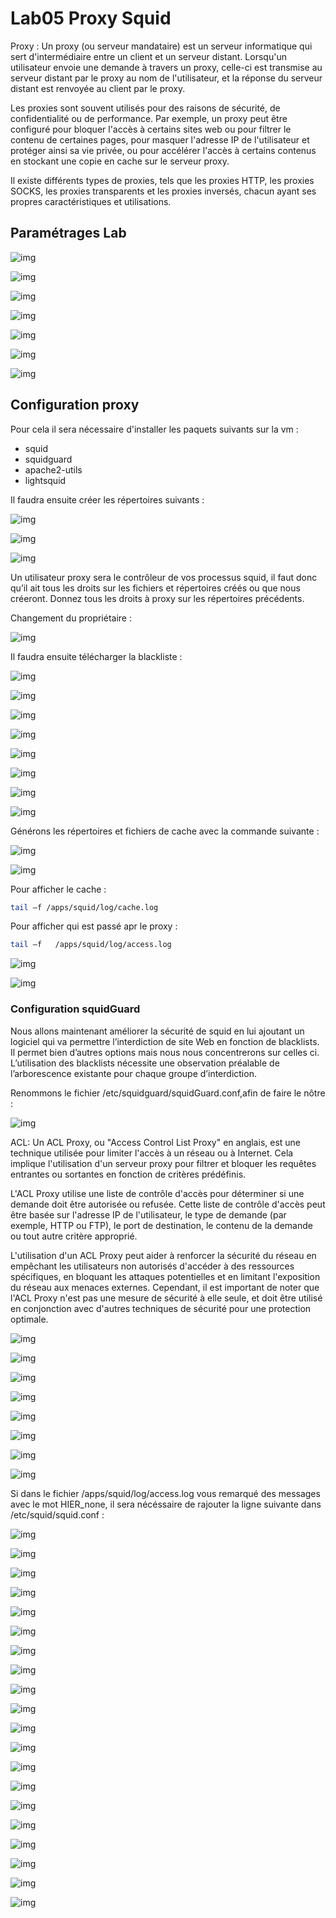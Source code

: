 # Lab05 Proxy Squid


Proxy : Un proxy (ou serveur mandataire) est un serveur informatique qui sert d'intermédiaire entre un client et un serveur distant. Lorsqu'un utilisateur envoie une demande à travers un proxy, celle-ci est transmise au serveur distant par le proxy au nom de l'utilisateur, et la réponse du serveur distant est renvoyée au client par le proxy.

Les proxies sont souvent utilisés pour des raisons de sécurité, de confidentialité ou de performance. Par exemple, un proxy peut être configuré pour bloquer l'accès à certains sites web ou pour filtrer le contenu de certaines pages, pour masquer l'adresse IP de l'utilisateur et protéger ainsi sa vie privée, ou pour accélérer l'accès à certains contenus en stockant une copie en cache sur le serveur proxy.

Il existe différents types de proxies, tels que les proxies HTTP, les proxies SOCKS, les proxies transparents et les proxies inversés, chacun ayant ses propres caractéristiques et utilisations.


## Paramétrages Lab




![img](img/f1.PNG)

![img](img/f2.PNG)

![img](img/f3.PNG)

![img](img/f4.PNG)

![img](img/f5.PNG)

![img](img/f6.PNG)

![img](img/f7.PNG)

## Configuration proxy


Pour cela il sera nécessaire d'installer les paquets suivants sur la vm :

- squid
- squidguard
- apache2-utils
- lightsquid

Il faudra ensuite créer les répertoires suivants :

![img](img/f8.PNG)

![img](img/f19.PNG)

![img](img/f20.PNG)



Un utilisateur proxy sera le contrôleur de vos processus squid, il faut donc qu’il ait tous les droits sur les fichiers et répertoires créés ou que nous créeront. Donnez tous les droits à proxy sur les répertoires précédents.

Changement du propriétaire : 

![img](img/f9.PNG)


Il faudra ensuite télécharger la blackliste :

![img](img/f10.PNG)

![img](img/f11.PNG)

![img](img/f12.PNG)

![img](img/f13.PNG)

![img](img/f14.PNG)

![img](img/f15.PNG)

![img](img/f16.PNG)

![img](img/f17.PNG)

Générons les répertoires et fichiers de cache avec la commande suivante :

![img](img/f18.PNG)

![img](img/f21.PNG)

Pour afficher le cache :

```sh
tail –f /apps/squid/log/cache.log 	
```

Pour afficher qui est passé apr le proxy :

```sh
tail –f   /apps/squid/log/access.log
```

![img](img/f22.PNG)

![img](img/f23.PNG)

### Configuration squidGuard

Nous allons maintenant améliorer la sécurité de squid en lui ajoutant un logiciel qui va permettre l’interdiction de site Web en fonction de blacklists. Il permet bien d’autres options mais nous nous concentrerons sur celles ci. L’utilisation des blacklists nécessite une observation préalable de l’arborescence existante pour chaque groupe d’interdiction.

Renommons le fichier /etc/squidguard/squidGuard.conf,afin de faire le nôtre :

![img](img/f24.PNG)


ACL: Un ACL Proxy, ou "Access Control List Proxy" en anglais, est une technique utilisée pour limiter l'accès à un réseau ou à Internet. Cela implique l'utilisation d'un serveur proxy pour filtrer et bloquer les requêtes entrantes ou sortantes en fonction de critères prédéfinis.

L'ACL Proxy utilise une liste de contrôle d'accès pour déterminer si une demande doit être autorisée ou refusée. Cette liste de contrôle d'accès peut être basée sur l'adresse IP de l'utilisateur, le type de demande (par exemple, HTTP ou FTP), le port de destination, le contenu de la demande ou tout autre critère approprié.

L'utilisation d'un ACL Proxy peut aider à renforcer la sécurité du réseau en empêchant les utilisateurs non autorisés d'accéder à des ressources spécifiques, en bloquant les attaques potentielles et en limitant l'exposition du réseau aux menaces externes. Cependant, il est important de noter que l'ACL Proxy n'est pas une mesure de sécurité à elle seule, et doit être utilisé en conjonction avec d'autres techniques de sécurité pour une protection optimale.

![img](img/f25.PNG)

![img](img/f26.PNG)

![img](img/f27.PNG)

![img](img/f28.PNG)

![img](img/f29.PNG)

![img](img/f30.PNG)

![img](img/f31.PNG)

![img](img/f32.PNG)


Si dans le fichier /apps/squid/log/access.log vous remarqué des messages avec le mot HIER_none, il sera nécéssaire de rajouter la ligne suivante dans /etc/squid/squid.conf :

![img](img/f33.PNG)

![img](img/f37.PNG)

![img](img/f38.PNG)

![img](img/f39.PNG)

![img](img/f40.PNG)

![img](img/f34.PNG)

![img](img/f35.PNG)

![img](img/f36.PNG)

![img](img/f41.PNG)

![img](img/f42.PNG)

![img](img/f43.PNG)

![img](img/f44.PNG)

![img](img/f45.PNG)

![img](img/f46.PNG)

![img](img/f47.PNG)

![img](img/f48.PNG)

![img](img/f49.PNG)

![img](img/f51.PNG)

![img](img/f52.PNG)

![img](img/f53.PNG)

